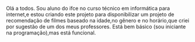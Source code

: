 Olá a todos. Sou aluno do ifce no curso técnico em informática para internet,e estou criando este projeto para disponibilizar um projeto de recomendação de filmes baseado na idade,no gênero e no horário,que criei por sugestão de um dos meus professores. Está bem básico (sou iniciante na programação),mas está funcional.
